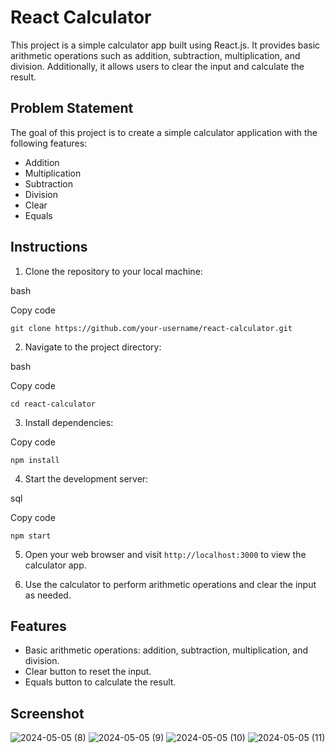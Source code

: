 React Calculator
================

This project is a simple calculator app built using React.js. It provides basic arithmetic operations such as addition, subtraction, multiplication, and division. Additionally, it allows users to clear the input and calculate the result.

Problem Statement
-----------------

The goal of this project is to create a simple calculator application with the following features:

*   Addition
*   Multiplication
*   Subtraction
*   Division
*   Clear
*   Equals

Instructions
------------

1.  Clone the repository to your local machine:

bash

Copy code

`git clone https://github.com/your-username/react-calculator.git` 

2.  Navigate to the project directory:

bash

Copy code

`cd react-calculator` 

3.  Install dependencies:

Copy code

`npm install` 

4.  Start the development server:

sql

Copy code

`npm start` 

5.  Open your web browser and visit `http://localhost:3000` to view the calculator app.
    
6.  Use the calculator to perform arithmetic operations and clear the input as needed.
    

Features
--------

*   Basic arithmetic operations: addition, subtraction, multiplication, and division.
*   Clear button to reset the input.
*   Equals button to calculate the result.

Screenshot 
----------
![2024-05-05 (8)](https://github.com/dainy390/calculator/assets/112776500/58972aed-aa17-48bf-89c6-77ce10d32d0d)
![2024-05-05 (9)](https://github.com/dainy390/calculator/assets/112776500/24ae6db8-27db-47dc-851b-836cff740bca)
![2024-05-05 (10)](https://github.com/dainy390/calculator/assets/112776500/14e1cde9-1bca-42cb-8e57-5416690e2e8e)
![2024-05-05 (11)](https://github.com/dainy390/calculator/assets/112776500/81f55580-37f7-45e0-8138-878a23985dd9)
